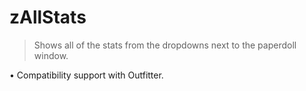 # zAllStats
> Shows all of the stats from the dropdowns next to the paperdoll window.

• Compatibility support with Outfitter.
